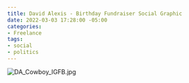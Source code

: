 ```yaml
---
title: David Alexis - Birthday Fundraiser Social Graphic
date: 2022-03-03 17:28:00 -05:00
categories:
- Freelance
tags:
- social
- politics
---
```


![DA_Cowboy_IGFB.jpg](/uploads/DA_Cowboy_IGFB.jpg)